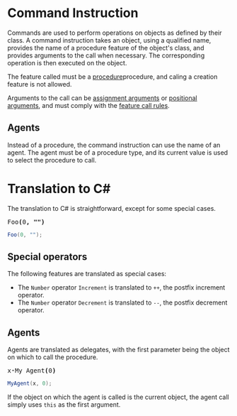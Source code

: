 # Command Instruction

Commands are used to perform operations on objects as defined by their class. A command instruction takes an object, using a qualified name, provides the name of a procedure feature of the object's class, and provides arguments to the call when necessary. The corresponding operation is then executed on the object.

The feature called must be a [procedure](https://github.com/dlebansais/Easly-Language/blob/master/Doc/Nodes/Feature/ProcedureFeature.md)procedure, and caling a creation feature is not allowed.

Arguments to the call can be [assignment arguments](https://github.com/dlebansais/Easly-Language/blob/master/Doc/Nodes/Argument/AssignmentArgument.md) or [positional arguments](https://github.com/dlebansais/Easly-Language/blob/master/Doc/Nodes/Argument/PositionalArgument.md), and must comply with the [feature call rules](https://github.com/dlebansais/Easly-Language/blob/master/Doc/Misc/FeatureCallRules.md).

## Agents

Instead of a procedure, the command instruction can use the name of an agent. The agent must be of a procedure type, and its current value is used to select the procedure to call.
 
# Translation to C&#35;

The translation to C# is straightforward, except for some special cases.

<!---
Mode=Default
{BaseNode.CommandInstruction, Easly-Language, Version=1.0.0.0, Culture=neutral, PublicKeyToken=null}
{BaseNode.BlockList`2[[BaseNode.IArgument, Easly-Language, Version=1.0.0.0, Culture=neutral, PublicKeyToken=null],[BaseNode.Argument, Easly-Language, Version=1.0.0.0, Culture=neutral, PublicKeyToken=null]], Easly-Language, Version=1.0.0.0, Culture=neutral, PublicKeyToken=null}
;{BaseNode.QualifiedName, Easly-Language, Version=1.0.0.0, Culture=neutral, PublicKeyToken=null}
;{BaseNode.Document, Easly-Language, Version=1.0.0.0, Culture=neutral, PublicKeyToken=null}
{BaseNode.Document, Easly-Language, Version=1.0.0.0, Culture=neutral, PublicKeyToken=null}
;{System.Collections.Generic.List`1[[BaseNode.IBlock`2[[BaseNode.IArgument, Easly-Language, Version=1.0.0.0, Culture=neutral, PublicKeyToken=null],[BaseNode.Argument, Easly-Language, Version=1.0.0.0, Culture=neutral, PublicKeyToken=null]], Easly-Language, Version=1.0.0.0, Culture=neutral, PublicKeyToken=null]], mscorlib, Version=4.0.0.0, Culture=neutral, PublicKeyToken=b77a5c561934e089} *1
{BaseNode.Document, Easly-Language, Version=1.0.0.0, Culture=neutral, PublicKeyToken=null}
;{System.Collections.Generic.List`1[[BaseNode.IIdentifier, Easly-Language, Version=1.0.0.0, Culture=neutral, PublicKeyToken=null]], mscorlib, Version=4.0.0.0, Culture=neutral, PublicKeyToken=b77a5c561934e089} *1
"";{3e5e27ab-924b-4bab-8411-19edf3c78c40}"";{8a6b4d79-ec61-4ec8-8372-950651c1108a}{BaseNode.Block`2[[BaseNode.IArgument, Easly-Language, Version=1.0.0.0, Culture=neutral, PublicKeyToken=null],[BaseNode.Argument, Easly-Language, Version=1.0.0.0, Culture=neutral, PublicKeyToken=null]], Easly-Language, Version=1.0.0.0, Culture=neutral, PublicKeyToken=null}
0x00000004"";{6dcdff04-2979-4ab0-a379-7833f8fd910e}{BaseNode.Identifier, Easly-Language, Version=1.0.0.0, Culture=neutral, PublicKeyToken=null}
0x00000004{BaseNode.Document, Easly-Language, Version=1.0.0.0, Culture=neutral, PublicKeyToken=null}
;{System.Collections.Generic.List`1[[BaseNode.IArgument, Easly-Language, Version=1.0.0.0, Culture=neutral, PublicKeyToken=null]], mscorlib, Version=4.0.0.0, Culture=neutral, PublicKeyToken=b77a5c561934e089} *2
;0x00000000;{BaseNode.Pattern, Easly-Language, Version=1.0.0.0, Culture=neutral, PublicKeyToken=null}
;{BaseNode.Identifier, Easly-Language, Version=1.0.0.0, Culture=neutral, PublicKeyToken=null}
{BaseNode.Document, Easly-Language, Version=1.0.0.0, Culture=neutral, PublicKeyToken=null}
;"Foo""";{b8b06d0c-5067-4da2-9bd6-0499794a356f}{BaseNode.PositionalArgument, Easly-Language, Version=1.0.0.0, Culture=neutral, PublicKeyToken=null}
;{BaseNode.PositionalArgument, Easly-Language, Version=1.0.0.0, Culture=neutral, PublicKeyToken=null}
0x00000004{BaseNode.Document, Easly-Language, Version=1.0.0.0, Culture=neutral, PublicKeyToken=null}
;"*"{BaseNode.Document, Easly-Language, Version=1.0.0.0, Culture=neutral, PublicKeyToken=null}
;"""";{85941ad4-af9d-4a42-b919-411325ce3730}{BaseNode.Document, Easly-Language, Version=1.0.0.0, Culture=neutral, PublicKeyToken=null}
;{BaseNode.ManifestNumberExpression, Easly-Language, Version=1.0.0.0, Culture=neutral, PublicKeyToken=null}
{BaseNode.Document, Easly-Language, Version=1.0.0.0, Culture=neutral, PublicKeyToken=null}
;{BaseNode.ManifestStringExpression, Easly-Language, Version=1.0.0.0, Culture=neutral, PublicKeyToken=null}
"";{d236a33c-2939-4247-a21e-8a0e865b0f91}"";{8c0910e6-5225-4c3f-baa5-7d0ca14a693e}"";{f0fd77d1-5626-40a6-94a9-47bb9e706ef5}{BaseNode.Document, Easly-Language, Version=1.0.0.0, Culture=neutral, PublicKeyToken=null}
;"0""";{80f300a5-a2f5-47b0-887c-5e15fc8ee78d}{BaseNode.Document, Easly-Language, Version=1.0.0.0, Culture=neutral, PublicKeyToken=null}
;"""";{4168a821-225f-4874-b071-8908ef2e3e6f}"";{abe6697e-0746-4422-892d-5d9011bf95fc}
-->

<pre>
Foo<b>(</b>0<b>,&nbsp;"")</b>
</pre>

```csharp
Foo(0, "");
```

## Special operators

The following features are translated as special cases:

+ The `Number` operator `Increment` is translated to `++`, the postfix increment operator.
+ The `Number` operator `Decrement` is translated to `--`, the postfix decrement operator.

## Agents

Agents are translated as delegates, with the first parameter being the object on which to call the procedure.

<!---
Mode=Default
{BaseNode.CommandInstruction, Easly-Language, Version=1.0.0.0, Culture=neutral, PublicKeyToken=null}
{BaseNode.BlockList`2[[BaseNode.IArgument, Easly-Language, Version=1.0.0.0, Culture=neutral, PublicKeyToken=null],[BaseNode.Argument, Easly-Language, Version=1.0.0.0, Culture=neutral, PublicKeyToken=null]], Easly-Language, Version=1.0.0.0, Culture=neutral, PublicKeyToken=null}
;{BaseNode.QualifiedName, Easly-Language, Version=1.0.0.0, Culture=neutral, PublicKeyToken=null}
;{BaseNode.Document, Easly-Language, Version=1.0.0.0, Culture=neutral, PublicKeyToken=null}
{BaseNode.Document, Easly-Language, Version=1.0.0.0, Culture=neutral, PublicKeyToken=null}
;{System.Collections.Generic.List`1[[BaseNode.IBlock`2[[BaseNode.IArgument, Easly-Language, Version=1.0.0.0, Culture=neutral, PublicKeyToken=null],[BaseNode.Argument, Easly-Language, Version=1.0.0.0, Culture=neutral, PublicKeyToken=null]], Easly-Language, Version=1.0.0.0, Culture=neutral, PublicKeyToken=null]], mscorlib, Version=4.0.0.0, Culture=neutral, PublicKeyToken=b77a5c561934e089} *1
{BaseNode.Document, Easly-Language, Version=1.0.0.0, Culture=neutral, PublicKeyToken=null}
;{System.Collections.Generic.List`1[[BaseNode.IIdentifier, Easly-Language, Version=1.0.0.0, Culture=neutral, PublicKeyToken=null]], mscorlib, Version=4.0.0.0, Culture=neutral, PublicKeyToken=b77a5c561934e089} *2
"";{5b32793f-f910-49e2-8301-2a4658a2bc2c}"";{4ed72cbf-e511-40e0-8cae-e57fae242fbd}{BaseNode.Block`2[[BaseNode.IArgument, Easly-Language, Version=1.0.0.0, Culture=neutral, PublicKeyToken=null],[BaseNode.Argument, Easly-Language, Version=1.0.0.0, Culture=neutral, PublicKeyToken=null]], Easly-Language, Version=1.0.0.0, Culture=neutral, PublicKeyToken=null}
0x00000004"";{4ffbbd68-2696-4ed3-8302-4f611bf07c02}{BaseNode.Identifier, Easly-Language, Version=1.0.0.0, Culture=neutral, PublicKeyToken=null}
;{BaseNode.Identifier, Easly-Language, Version=1.0.0.0, Culture=neutral, PublicKeyToken=null}
0x00000004{BaseNode.Document, Easly-Language, Version=1.0.0.0, Culture=neutral, PublicKeyToken=null}
;{System.Collections.Generic.List`1[[BaseNode.IArgument, Easly-Language, Version=1.0.0.0, Culture=neutral, PublicKeyToken=null]], mscorlib, Version=4.0.0.0, Culture=neutral, PublicKeyToken=b77a5c561934e089} *1
;0x00000000;{BaseNode.Pattern, Easly-Language, Version=1.0.0.0, Culture=neutral, PublicKeyToken=null}
;{BaseNode.Identifier, Easly-Language, Version=1.0.0.0, Culture=neutral, PublicKeyToken=null}
{BaseNode.Document, Easly-Language, Version=1.0.0.0, Culture=neutral, PublicKeyToken=null}
;"x"{BaseNode.Document, Easly-Language, Version=1.0.0.0, Culture=neutral, PublicKeyToken=null}
;"My Agent""";{e202ed2d-22c2-4045-874e-b551f2bccce1}{BaseNode.PositionalArgument, Easly-Language, Version=1.0.0.0, Culture=neutral, PublicKeyToken=null}
0x00000004{BaseNode.Document, Easly-Language, Version=1.0.0.0, Culture=neutral, PublicKeyToken=null}
;"*"{BaseNode.Document, Easly-Language, Version=1.0.0.0, Culture=neutral, PublicKeyToken=null}
;"""";{d53436b3-9996-4fc1-981f-bad2624c948d}"";{3abced87-6185-4ea1-9d2a-3c26dd308873}{BaseNode.Document, Easly-Language, Version=1.0.0.0, Culture=neutral, PublicKeyToken=null}
;{BaseNode.ManifestNumberExpression, Easly-Language, Version=1.0.0.0, Culture=neutral, PublicKeyToken=null}
"";{2d5da516-5614-49c5-ae9e-1bb9656bfb6d}"";{efefc45e-9470-4da7-a094-fa76e2620642}"";{bf0542c3-9a0f-414e-91b1-07b3dd7c6f4f}{BaseNode.Document, Easly-Language, Version=1.0.0.0, Culture=neutral, PublicKeyToken=null}
;"0""";{601f5284-0eb7-4f69-a9aa-31a5947c73ee}
-->

<pre>
x<b>&#183;</b>My&nbsp;Agent<b>(</b>0<b>)</b>
</pre>

```csharp
MyAgent(x, 0);
```

If the object on which the agent is called is the current object, the agent call simply uses `this` as the first argument.
